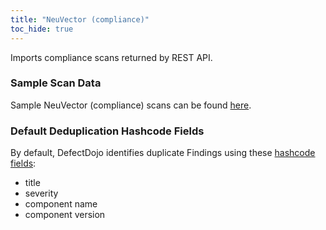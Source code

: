 ```yaml
---
title: "NeuVector (compliance)"
toc_hide: true
---
```

Imports compliance scans returned by REST API.

### Sample Scan Data
Sample NeuVector (compliance) scans can be found [here](https://github.com/DefectDojo/django-DefectDojo/tree/master/unittests/scans/neuvector).

### Default Deduplication Hashcode Fields
By default, DefectDojo identifies duplicate Findings using these [hashcode fields](https://docs.defectdojo.com/en/working_with_findings/finding_deduplication/about_deduplication/):

- title
- severity
- component name
- component version
